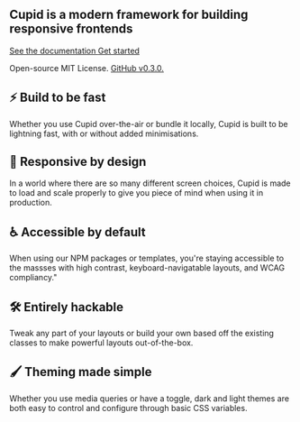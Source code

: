 <h2><b>Cupid</b> is a modern framework for building responsive frontends</h2>
<div class="btn-group">
  <a href="docs/" class="button">
    See the documentation
  </a>
  <a href="docs/getting-started/introduction" class="button">
    Get started
  </a>
</div>
<p>Open-source MIT License. <a href="https://github.com/designbylunar/cupid">GitHub v0.3.0.</a></p>

## ⚡️ Build to be fast
Whether you use Cupid over-the-air or bundle it locally, Cupid is built to be lightning fast, with or without added minimisations.

## 📱 Responsive by design
In a world where there are so many different screen choices, Cupid is made to load and scale properly to give you piece of mind when using it in production.

## ♿ Accessible by default
When using our NPM packages or templates, you're staying accessible to the massses with high contrast, keyboard-navigatable layouts, and WCAG compliancy."

## 🛠️ Entirely hackable
Tweak any part of your layouts or build your own based off the existing classes to make powerful layouts out-of-the-box.

## 🖌️ Theming made simple
Whether you use media queries or have a toggle, dark and light themes are both easy to control and configure through basic CSS variables.
